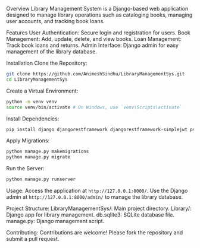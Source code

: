 Overview
Library Management System is a Django-based web application designed to manage library operations such as cataloging books, managing user accounts, and tracking book loans.

Features
User Authentication: Secure login and registration for users.
Book Management: Add, update, delete, and view books.
Loan Management: Track book loans and returns.
Admin Interface: Django admin for easy management of the library database.

Installation
Clone the Repository:
```bash
git clone https://github.com/AnimeshSindhu/LibraryManagementSys.git
cd LibraryManagementSys
```
Create a Virtual Environment:
```bash
python -m venv venv
source venv/bin/activate # On Windows, use `venv\Scripts\activate`
```
Install Dependencies:
```bash
pip install django djangorestframework djangorestframework-simplejwt psycopg2-binary faker pytz sqlparse asgiref
```
Apply Migrations:
```bash
python manage.py makemigrations
python manage.py migrate
```
Run the Server:
```bash
python manage.py runserver
```
Usage:
Access the application at `http://127.0.0.1:8000/`.
Use the Django admin at `http://127.0.0.1:8000/admin/` to manage the library database.

Project Structure:
LibraryManagementSys/: Main project directory.
Library/: Django app for library management.
db.sqlite3: SQLite database file.
manage.py: Django management script.

Contributing:
Contributions are welcome! Please fork the repository and submit a pull request.
